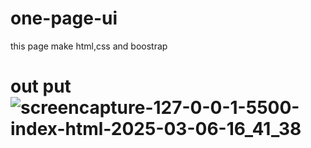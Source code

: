 # one-page-ui
this page make html,css and boostrap
# out put![screencapture-127-0-0-1-5500-index-html-2025-03-06-16_41_38](https://github.com/user-attachments/assets/bd6ce41a-b538-4b65-b8ea-4f5174e149b6)
